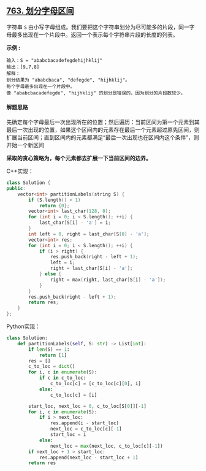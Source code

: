 ## [763. 划分字母区间](https://leetcode-cn.com/problems/partition-labels/)

字符串 `S` 由小写字母组成。我们要把这个字符串划分为尽可能多的片段，同一字母最多出现在一个片段中。返回一个表示每个字符串片段的长度的列表。

**示例 :**

```
输入：S = "ababcbacadefegdehijhklij"
输出：[9,7,8]
解释：
划分结果为 "ababcbaca", "defegde", "hijhklij"。
每个字母最多出现在一个片段中。
像 "ababcbacadefegde", "hijhklij" 的划分是错误的，因为划分的片段数较少。
```

#### 解题思路

先确定每个字母最后一次出现所在的位置；然后遍历：当前区间为第一个元素到其最后一次出现的位置，如果这个区间内的元素存在最后一个元素超过原先区间，则扩展当前区间；直到区间内的元素都满足“最后一次出现也在区间内这个条件”，则开始一个新区间

**采取的贪心策略为，每个元素都去扩展一下当前区间的边界。**

C++实现：

```cpp
class Solution {
public:
    vector<int> partitionLabels(string S) {
        if (S.length() < 1)
            return {0};
        vector<int> last_char(128, 0);
        for (int i = 0; i < S.length(); ++i) {
            last_char[S[i] - 'a'] = i;
        }
        int left = 0, right = last_char[S[0] - 'a'];
        vector<int> res;
        for (int i = 0; i < S.length(); ++i) {
            if (i > right) {
                res.push_back(right - left + 1);
                left = i;
                right = last_char[S[i] - 'a'];
            } else {
                right = max(right, last_char[S[i] - 'a']);
            }
        }
        res.push_back(right - left + 1);
        return res;
    }
};
```

Python实现：

```python
class Solution:
    def partitionLabels(self, S: str) -> List[int]:
        if len(S) == 1:
            return [1]
        res = []
        c_to_loc = dict()
        for i, c in enumerate(S):
            if c in c_to_loc:
                c_to_loc[c] = [c_to_loc[c][0], i]
            else:
                c_to_loc[c] = [i]

        start_loc, next_loc = 0, c_to_loc[S[0]][-1]
        for i, c in enumerate(S):
            if i > next_loc:
                res.append(i - start_loc)
                next_loc = c_to_loc[c][-1]
                start_loc = i
            else:
                next_loc = max(next_loc, c_to_loc[c][-1])
        if next_loc + 1 > start_loc:
            res.append(next_loc - start_loc + 1)
        return res
```






